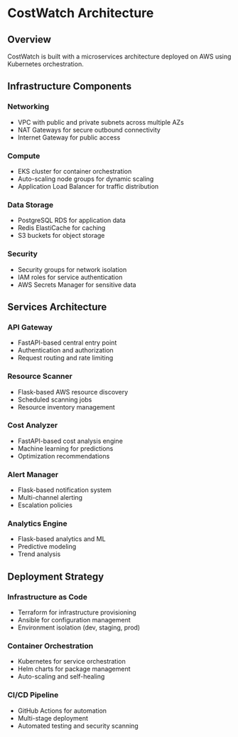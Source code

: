 # CostWatch Architecture

## Overview
CostWatch is built with a microservices architecture deployed on AWS using Kubernetes orchestration.

## Infrastructure Components

### Networking
- VPC with public and private subnets across multiple AZs
- NAT Gateways for secure outbound connectivity
- Internet Gateway for public access

### Compute
- EKS cluster for container orchestration
- Auto-scaling node groups for dynamic scaling
- Application Load Balancer for traffic distribution

### Data Storage
- PostgreSQL RDS for application data
- Redis ElastiCache for caching
- S3 buckets for object storage

### Security
- Security groups for network isolation
- IAM roles for service authentication
- AWS Secrets Manager for sensitive data

## Services Architecture

### API Gateway
- FastAPI-based central entry point
- Authentication and authorization
- Request routing and rate limiting

### Resource Scanner
- Flask-based AWS resource discovery
- Scheduled scanning jobs
- Resource inventory management

### Cost Analyzer
- FastAPI-based cost analysis engine
- Machine learning for predictions
- Optimization recommendations

### Alert Manager
- Flask-based notification system
- Multi-channel alerting
- Escalation policies

### Analytics Engine
- Flask-based analytics and ML
- Predictive modeling
- Trend analysis

## Deployment Strategy

### Infrastructure as Code
- Terraform for infrastructure provisioning
- Ansible for configuration management
- Environment isolation (dev, staging, prod)

### Container Orchestration
- Kubernetes for service orchestration
- Helm charts for package management
- Auto-scaling and self-healing

### CI/CD Pipeline
- GitHub Actions for automation
- Multi-stage deployment
- Automated testing and security scanning